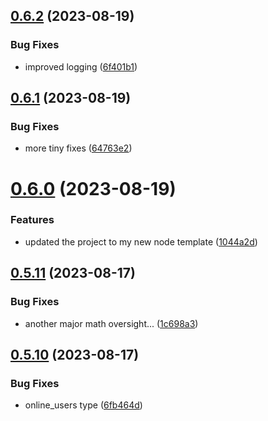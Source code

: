 ## [0.6.2](https://github.com/Torwent/wasp-api/compare/v0.6.1...v0.6.2) (2023-08-19)


### Bug Fixes

* improved logging ([6f401b1](https://github.com/Torwent/wasp-api/commit/6f401b1172e440cc0e6aac1851130afc8567191b))



## [0.6.1](https://github.com/Torwent/wasp-api/compare/v0.6.0...v0.6.1) (2023-08-19)


### Bug Fixes

* more tiny fixes ([64763e2](https://github.com/Torwent/wasp-api/commit/64763e24cf4f7aba53d50ed81d41ed7e053cb592))



# [0.6.0](https://github.com/Torwent/wasp-api/compare/v0.5.11...v0.6.0) (2023-08-19)


### Features

* updated the project to my new node template ([1044a2d](https://github.com/Torwent/wasp-api/commit/1044a2d97bae5fa25055c2ed78c3c7cbd28d83e3))



## [0.5.11](https://github.com/Torwent/wasp-api/compare/v0.5.10...v0.5.11) (2023-08-17)


### Bug Fixes

* another major math oversight... ([1c698a3](https://github.com/Torwent/wasp-api/commit/1c698a35a678fec851ec715d4f691c13e345b912))



## [0.5.10](https://github.com/Torwent/wasp-api/compare/v0.5.9...v0.5.10) (2023-08-17)


### Bug Fixes

* online_users type ([6fb464d](https://github.com/Torwent/wasp-api/commit/6fb464d35cb8f4c4a8c806ea7f67621ee0e1f10f))



